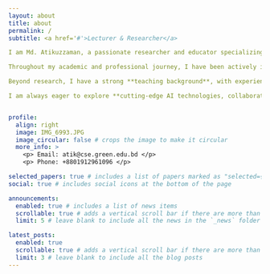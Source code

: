 ```yaml
---
layout: about
title: about
permalink: /
subtitle: <a href='#'>Lecturer & Researcher</a>

I am Md. Atikuzzaman, a passionate researcher and educator specializing in **Computer Vision, Machine Learning, Deep Learning, and Medical Imaging**. Currently, I serve as a **Lecturer** in the **Department of Computer Science and Engineering** at Green University of Bangladesh. I hold a **Master of Artificial Intelligence** from **Kyung Hee University, Republic of Korea**, where I conducted research on **urban cellular traffic prediction using feature modulation in densely connected convolutional networks**.  

Throughout my academic and professional journey, I have been actively involved in research, publishing in **peer-reviewed journals and conferences**, including IEEE and Springer. My work spans areas such as **trash classification, vehicle license plate recognition, and deep learning-based anomaly detection**.  

Beyond research, I have a strong **teaching background**, with experience mentoring students in **machine learning, deep learning, and artificial intelligence**. I also actively contribute to **open-source projects, academic conferences, and technical workshops**.  

I am always eager to explore **cutting-edge AI technologies, collaborate on innovative research**, and contribute to the advancement of intelligent systems that solve real-world challenges.


profile:
  align: right
  image: IMG_6993.JPG
  image_circular: false # crops the image to make it circular
  more_info: >
    <p> Email: atik@cse.green.edu.bd </p>
    <p> Phone: +8801912961096 </p>

selected_papers: true # includes a list of papers marked as "selected={true}"
social: true # includes social icons at the bottom of the page

announcements:
  enabled: true # includes a list of news items
  scrollable: true # adds a vertical scroll bar if there are more than 3 news items
  limit: 5 # leave blank to include all the news in the `_news` folder

latest_posts:
  enabled: true
  scrollable: true # adds a vertical scroll bar if there are more than 3 new posts items
  limit: 3 # leave blank to include all the blog posts
---
```

